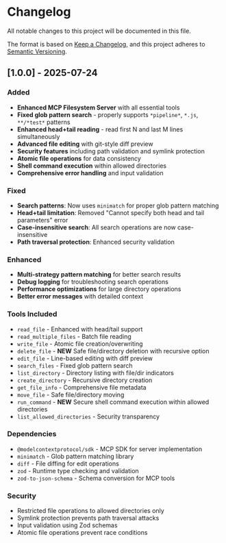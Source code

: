 # Changelog

All notable changes to this project will be documented in this file.

The format is based on [Keep a Changelog](https://keepachangelog.com/en/1.0.0/),
and this project adheres to [Semantic Versioning](https://semver.org/spec/v2.0.0.html).

## [1.0.0] - 2025-07-24

### Added
- **Enhanced MCP Filesystem Server** with all essential tools
- **Fixed glob pattern search** - properly supports `*pipeline*`, `*.js`, `**/*test*` patterns
- **Enhanced head+tail reading** - read first N and last M lines simultaneously
- **Advanced file editing** with git-style diff preview
- **Security features** including path validation and symlink protection
- **Atomic file operations** for data consistency
- **Shell command execution** within allowed directories
- **Comprehensive error handling** and input validation

### Fixed
- **Search patterns**: Now uses `minimatch` for proper glob pattern matching
- **Head+tail limitation**: Removed "Cannot specify both head and tail parameters" error
- **Case-insensitive search**: All search operations are now case-insensitive
- **Path traversal protection**: Enhanced security validation

### Enhanced
- **Multi-strategy pattern matching** for better search results
- **Debug logging** for troubleshooting search operations
- **Performance optimizations** for large directory operations
- **Better error messages** with detailed context

### Tools Included
- `read_file` - Enhanced with head/tail support
- `read_multiple_files` - Batch file reading
- `write_file` - Atomic file creation/overwriting
- `delete_file` - **NEW** Safe file/directory deletion with recursive option
- `edit_file` - Line-based editing with diff preview
- `search_files` - Fixed glob pattern search
- `list_directory` - Directory listing with file/dir indicators
- `create_directory` - Recursive directory creation
- `get_file_info` - Comprehensive file metadata
- `move_file` - Safe file/directory moving
- `run_command` - **NEW** Secure shell command execution within allowed directories
- `list_allowed_directories` - Security transparency

### Dependencies
- `@modelcontextprotocol/sdk` - MCP SDK for server implementation
- `minimatch` - Glob pattern matching library
- `diff` - File diffing for edit operations
- `zod` - Runtime type checking and validation
- `zod-to-json-schema` - Schema conversion for MCP tools

### Security
- Restricted file operations to allowed directories only
- Symlink protection prevents path traversal attacks
- Input validation using Zod schemas
- Atomic file operations prevent race conditions
